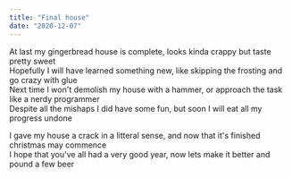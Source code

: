 ```yaml
---
title: "Final house"
date: "2020-12-07"
---
```


At last my gingerbread house is complete, looks kinda crappy but taste pretty sweet</br>
Hopefully I will have learned something new, like skipping the frosting and go crazy with glue</br>
Next time I won't demolish my house with a hammer, or approach the task like a nerdy programmer</br>
Despite all the mishaps I did have some fun, but soon I will eat all my progress undone</br>

I gave my house a crack in a litteral sense, and now that it's finished christmas may commence</br>
I hope that you've all had a very good year, now lets make it better and pound a few beer